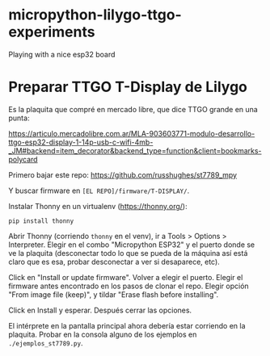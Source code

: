 # micropython-lilygo-ttgo-experiments

Playing with a nice esp32 board


# Preparar TTGO T-Display de Lilygo

Es la plaquita que compré en mercado libre, que dice TTGO grande en una punta:

https://articulo.mercadolibre.com.ar/MLA-903603771-modulo-desarrollo-ttgo-esp32-display-1-14p-usb-c-wifi-4mb-_JM#backend=item_decorator&backend_type=function&client=bookmarks-polycard

Primero bajar este repo:
https://github.com/russhughes/st7789_mpy

Y buscar firmware en `[EL REPO]/firmware/T-DISPLAY/`.

Instalar Thonny en un virtualenv (https://thonny.org/):

```
pip install thonny
```

Abrir Thonny (corriendo `thonny` en el venv), ir a Tools > Options > Interpreter. Elegir en el combo "Micropython ESP32" y el puerto donde se ve la plaquita (desconectar todo lo que se pueda de la máquina así está claro que es esa, probar desconectar a ver si desaparece, etc).

Click en "Install or update firmware". Volver a elegir el puerto. Elegir el firmware antes encontrado en los pasos de clonar el repo. Elegir opción "From image file (keep)", y tildar "Erase flash before installing".

Click en Install y esperar. Después cerrar las opciones.

El intérprete en la pantalla principal ahora debería estar corriendo en la plaquita. Probar en la consola alguno de los ejemplos en `./ejemplos_st7789.py`.
